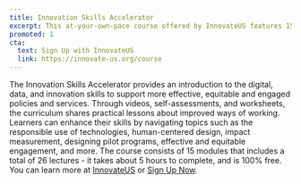 ```yaml
---
title: Innovation Skills Accelerator
excerpt: This at-your-own-pace course offered by InnovateUS features 15 modules that explore the use of data, human-centered design, new technology, and more.
promoted: 1
cta:
  text: Sign Up with InnovateUS
  link: https://innovate-us.org/course
---
```


The Innovation Skills Accelerator provides an introduction to the digital, data, and innovation skills to support more effective, equitable and engaged policies and services. Through videos, self-assessments, and worksheets, the curriculum shares practical lessons about improved ways of working. Learners can enhance their skills by navigating topics such as the responsible use of technologies, human-centered design, impact measurement, designing pilot programs, effective and equitable engagement, and more. The course consists of 15 modules that includes a total of 26 lectures - it takes about 5 hours to complete, and is 100% free. You can learn more at [InnovateUS](https://innovate-us.org/course) or [Sign Up Now](https://course.innovate-us.org/login/signup.php).

